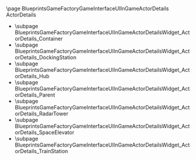 \page BlueprintsGameFactoryGameInterfaceUIInGameActorDetails ActorDetails
- \subpage BlueprintsGameFactoryGameInterfaceUIInGameActorDetailsWidget_ActorDetails_Container
- \subpage BlueprintsGameFactoryGameInterfaceUIInGameActorDetailsWidget_ActorDetails_DockingStation
- \subpage BlueprintsGameFactoryGameInterfaceUIInGameActorDetailsWidget_ActorDetails_Hub
- \subpage BlueprintsGameFactoryGameInterfaceUIInGameActorDetailsWidget_ActorDetails_Parent
- \subpage BlueprintsGameFactoryGameInterfaceUIInGameActorDetailsWidget_ActorDetails_RadarTower
- \subpage BlueprintsGameFactoryGameInterfaceUIInGameActorDetailsWidget_ActorDetails_SpaceElevator
- \subpage BlueprintsGameFactoryGameInterfaceUIInGameActorDetailsWidget_ActorDetails_TrainStation
